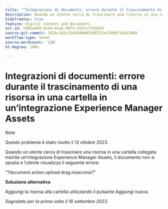```yaml
---
title: '“Integrazioni di documenti: errore durante il trascinamento di una risorsa in una cartella in un’integrazione Experience Manager Assets”'
description: Quando un utente cerca di trascinare una risorsa in una cartella collegata tramite un’integrazione Experience Manager Assets, il documento non si sposta e l’utente visualizza il seguente errore.
hidefromtoc: true
feature: Digital Content and Documents
exl-id: 5965a409-b14d-4ceb-90f4-55d7cffd3d19
source-git-commit: 392bc185c5549300b05299751af260df1d161009
workflow-type: tm+mt
source-wordcount: '120'
ht-degree: 100%

---
```


# Integrazioni di documenti: errore durante il trascinamento di una risorsa in una cartella in un’integrazione Experience Manager Assets

>[!NOTE]
>
>Questo problema è stato risolto il 12 ottobre 2023.

Quando un utente cerca di trascinare una risorsa in una cartella collegata tramite un’integrazione Experience Manager Assets, il documento non si sposta e l’utente visualizza il seguente errore:

&quot;?document.action.upload.drag.noaccess?&quot;

**Soluzione alternativa**

Aggiungi la risorsa alla cartella utilizzando il pulsante Aggiungi nuova.

_Segnalato per la prima volta il 18 settembre 2023._
